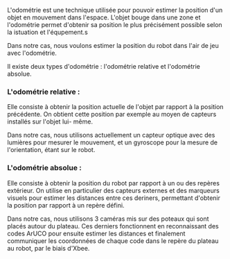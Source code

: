 [order]:       # (1)
[title]:       # (Présentation Odométrie)
[description]: # (Documentation sur l'odométrie)

L'odométrie est une technique utilisée pour pouvoir estimer la position d'un objet en mouvement
dans l'espace.
L'objet bouge dans une zone et l'odométrie permet d'obtenir sa position le plus précisément possible selon la istuation et l'équpement.s

Dans notre cas, nous voulons estimer la position du robot dans l'air de jeu avec l'odométrie.

Il existe deux types d'odométrie : l'odométrie relative et l'odométrie absolue.


### L'odométrie relative :
Elle consiste à obtenir la position actuelle de l'objet par rapport à la position précédente.
On obtient cette position par exemple au moyen de capteurs installés sur l'objet lui-
même.

Dans notre cas, nous utilisons actuellement un capteur optique avec des lumières pour mesurer le mouvement, et un gyroscope pour la mesure de l'orientation, étant sur le robot.


### L'odométrie absolue :
Elle consiste à obtenir la position du robot par rapport à un ou des repères extérieur.
On utilise en particulier des capteurs externes et des marqueurs visuels pour estimer les distances entre ces deriners, permettant d'obtenir la position par rapport à un repère défini.

Dans notre cas, nous utilisons 3 caméras mis sur des poteaux qui sont placés autour du plateau. Ces derniers fonctionnent en reconnaissant des codes ArUCO pour ensuite estimer les distances et finalement communiquer les coordonnées de chaque code dans le repère du plateau au robot, par le biais d'Xbee.
